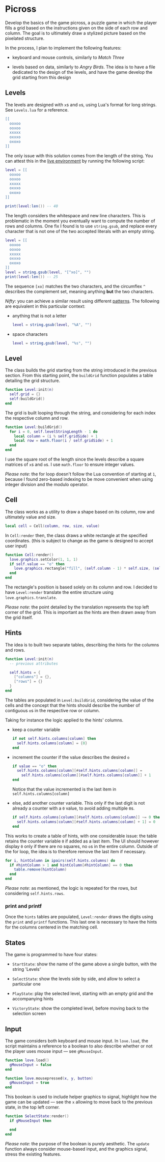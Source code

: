 # Picross

Develop the basics of the game picross, a puzzle game in which the player fills a grid based on the instructions given on the side of each row and column. The goal is to ultimately draw a stylized picture based on the pixelated structure.

In the process, I plan to implement the following features:

- keyboard and mouse controls, similarly to _Match Three_

- levels based on data, similarly to _Angry Birds_. The idea is to have a file dedicated to the design of the levels, and have the game develop the grid starting from this design

## Levels

The levels are designed with `x`s and `o`s, using Lua's format for long strings. See `Levels.lua` for a reference.

```lua
[[
  ooxoo
  ooxoo
  xxxxx
  oxxxo
  oxoxo
]]
```

The only issue with this solution comes from the length of the string. You can attest this in the [live environment](https://www.lua.org/cgi-bin/demo) by running the following script:

```lua
level = [[
  ooxoo
  ooxoo
  xxxxx
  oxxxo
  oxoxo
]]

print(level:len()) -- 40
```

The length considers the whitespace and new line characters. This is problematic in the moment you eventually want to compute the number of rows and columns. One fix I found is to use `string.gsub`, and replace every character that is not one of the two accepted literals with an empty string.

```lua
level = [[
  ooxoo
  ooxoo
  xxxxx
  oxxxo
  oxoxo
]]
level = string.gsub(level, "[^xo]", "")
print(level:len()) -- 25
```

The sequence `[xo]` matches the two characters, and the circumflex `^` describes the complement set, meaning anything **but** the two characters.

_Nifty_: you can achieve a similar result using different [patterns](https://www.lua.org/pil/20.2.html). The following are equivalent in this particular context:

- anything that is not a letter

  ```lua
  level = string.gsub(level, "%A", "")
  ```

- space characters

  ```lua
  level = string.gsub(level, "%s", "")
  ```

## Level

The class builds the grid starting from the string introduced in the previous section. From this starting point, the `buildGrid` function populates a table detailing the grid structure.

```lua
function Level:init(n)
  self.grid = {}
  self:buildGrid()
end
```

The grid is built looping through the string, and considering for each index the respective column and row.

```lua
function Level:buildGrid()
  for i = 0, self.levelStringLength - 1 do
    local column = (i % self.gridSide) + 1
    local row = math.floor(i / self.gridSide) + 1
  end
end
```

I use the square root of the length since the levels describe a square matrices of `x`s and `o`s. I use `math.floor` to ensure integer values.

_Please note_: the for loop doesn't follow the Lua convention of starting at `1`, because I found zero-based indexing to be move convenient when using integer division and the modulo operator.

## Cell

The class works as a utility to draw a shape based on its column, row and ultimately value and size.

```lua
local cell = Cell(column, row, size, value)
```

In `Cell:render` then, the class draws a white rectangle at the specified coordinates. (this is subject to change as the game is designed to accept user input)

```lua
function Cell:render()
  love.graphics.setColor(1, 1, 1)
  if self.value == "o" then
    love.graphics.rectangle("fill", (self.column - 1) * self.size, (self.row - 1) * self.size, self.size, self.size)
  end
end
```

The rectangle's position is based solely on its column and row. I decided to have `Level:render` translate the entire structure using `love.graphics.translate`.

_Please note_: the point detailed by the translation represents the top left corner of the grid. This is important as the hints are then drawn away from the grid itself.

## Hints

The idea is to built two separate tables, describing the hints for the columns and rows.

```lua
function Level:init(n)
  -- previous attributes

  self.hints = {
    ["columns"] = {},
    ["rows"] = {}
  }
end
```

The tables are populated in `Level:buildGrid`, considering the value of the cells and the concept that the hints should describe the number of contiguous `o`s in the respective row or column.

Taking for instance the logic applied to the hints' columns.

- keep a counter variable

  ```lua
  if not self.hints.columns[column] then
    self.hints.columns[column] = {0}
  end
  ```

- increment the counter if the value describes the desired `o`

  ```lua
  if value == "o" then
    self.hints.columns[column][#self.hints.columns[column]] =
      self.hints.columns[column][#self.hints.columns[column]] + 1
  end
  ```

  Notice that the value incremented is the last item in `self.hints.columns[column]`

- else, add another counter variable. This only if the last digit is not already a counter with a `0` value, to avoid adding multiple `0`s.

  ```lua
  if self.hints.columns[column][#self.hints.columns[column]] ~= 0 then
    self.hints.columns[column][#self.hints.columns[column] + 1] = 0
  end
  ```

This works to create a table of hints, with one considerable issue: the table retains the counter variable `0` if added as a last item. The UI should however display `0` only if there are no squares, no `o`s in the entire column. Outside of the for loop, the idea is to therefore remove the last item if necessary.

```lua
for i, hintColumn in ipairs(self.hints.columns) do
  if #hintColumn > 1 and hintColumn[#hintColumn] == 0 then
    table.remove(hintColumn)
  end
end
```

_Please note_: as mentioned, the logic is repeated for the rows, but considering `self.hints.rows`.

### print and printf

Once the `hints` tables are populated, `Level:render` draws the digits using the `print` and `printf` functions. This last one is necessary to have the hints for the columns centered in the matching cell.

## States

The game is programmed to have four states:

- `StartState`: show the name of the game above a single button, with the string 'Levels'

- `SelectState`: show the levels side by side, and allow to select a particular one

- `PlayState`: play the selected level, starting with an empty grid and the accompanying hints

- `VictoryState`: show the completed level, before moving back to the selection screen

## Input

The game considers both keyboard and mouse input. In `love.load`, the script maintains a reference to a boolean to also describe whether or not the player uses mouse input — see `gMouseInput`.

```lua
function love.load()
  gMouseInput = false
end

function love.mousepressed(x, y, button)
  gMouseInput = true
end
```

This boolean is used to include helper graphics to signal, highlight how the game can be updated — see the `x` allowing to move back to the previous state, in the top left corner.

```lua
function SelectState:render()
  if gMouseInput then

  end
end
```

_Please note_: the purpose of the boolean is purely aesthetic. The `update` function always consider mouse-based input, and the graphics signal, stress the existing features.
